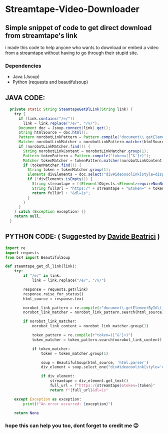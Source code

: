 # Streamtape-Video-Downloader

## Simple snippet of code to get direct download from streamtape's link

i made this code to help anyone who wants to download or embed a video from a streamtape 
without having to go through their stupid site.

### Dependencies

  - Java (Jsoup)
  - Python (requests and beautifulsoup)

## JAVA CODE:

```java
  private static String SteamtapeGetDlLink(String link) {
    try {
      if (link.contains("/e/"))
        link = link.replace("/e/", "/v/"); 
      Document doc = Jsoup.connect(link).get();
      String htmlSource = doc.html();
      Pattern norobotLinkPattern = Pattern.compile("document\\.getElementById\\('norobotlink'\\)\\.innerHTML = (.+);");
      Matcher norobotLinkMatcher = norobotLinkPattern.matcher(htmlSource);
      if (norobotLinkMatcher.find()) {
        String norobotLinkContent = norobotLinkMatcher.group(1);
        Pattern tokenPattern = Pattern.compile("token=([^&']+)");
        Matcher tokenMatcher = tokenPattern.matcher(norobotLinkContent);
        if (tokenMatcher.find()) {
          String token = tokenMatcher.group(1);
          Elements divElements = doc.select("div#ideoooolink[style=display:none;]");
          if (!divElements.isEmpty()) {
            String streamtape = ((Element)Objects.<Element>requireNonNull(divElements.first())).text();
            String fullUrl = "https:/" + streamtape + "&token=" + token;
            return fullUrl + "&dl=1s";
          } 
        } 
      } 
    } catch (Exception exception) {}
    return null;
  }
  ```

## PYTHON CODE: ( Suggested by [Davide Beatrici](https://www.github.com/davidebeatrici) )

```python
import re
import requests
from bs4 import BeautifulSoup

def steamtape_get_dl_link(link):
    try:
        if "/e/" in link:
            link = link.replace("/e/", "/v/")

        response = requests.get(link)
        response.raise_for_status() 
        html_source = response.text

        norobot_link_pattern = re.compile(r"document\.getElementById\('norobotlink'\)\.innerHTML = (.+?);")
        norobot_link_matcher = norobot_link_pattern.search(html_source)

        if norobot_link_matcher:
            norobot_link_content = norobot_link_matcher.group(1)

            token_pattern = re.compile(r"token=([^&']+)")
            token_matcher = token_pattern.search(norobot_link_content)

            if token_matcher:
                token = token_matcher.group(1)

                soup = BeautifulSoup(html_source, 'html.parser')
                div_element = soup.select_one("div#ideoooolink[style='display:none;']")

                if div_element:
                    streamtape = div_element.get_text()
                    full_url = f"https:/{streamtape}&token={token}"
                    return f"{full_url}&dl=1s"

    except Exception as exception:
        print(f"An error occurred: {exception}")

    return None
```

 ### hope this can help you too, dont forget to credit me 😉
